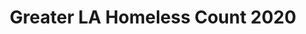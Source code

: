 ---
contact_info: https://www.oshi-la.org/data
description: Official 2020 Homeless Count for LA. (mainly point-in-time data)
last_edit: '2022-03-28T12:21:13.000Z'
link: https://static1.squarespace.com/static/5f0e0490737dc94b67700405/t/5f2b1eed4cbb3560fc7b216e/1596661488465/2020-greater-los-angeles-homeless-count-presentation.pdf
location: Los Angeles, CA, USA
shortname: la_homelessness
title: Greater LA Homeless Count 2020
uuid: recMjj0zjsfCC537L
---